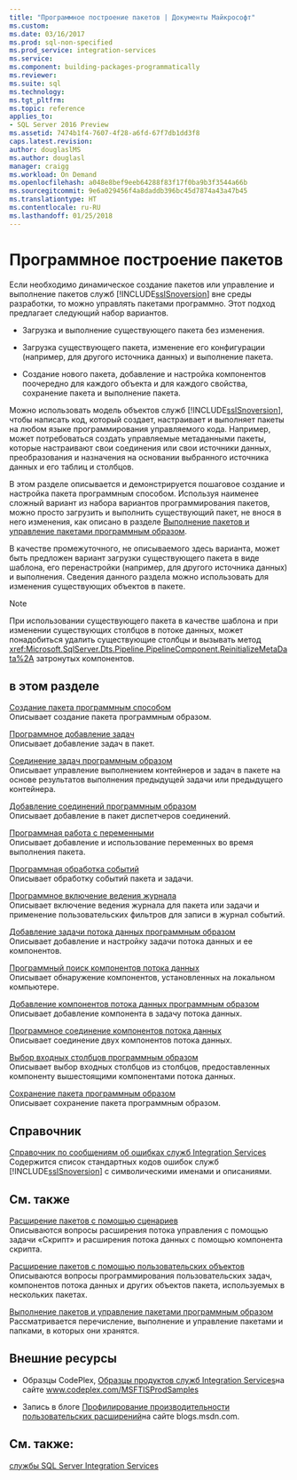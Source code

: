 ```yaml
---
title: "Программное построение пакетов | Документы Майкрософт"
ms.custom: 
ms.date: 03/16/2017
ms.prod: sql-non-specified
ms.prod_service: integration-services
ms.service: 
ms.component: building-packages-programmatically
ms.reviewer: 
ms.suite: sql
ms.technology: 
ms.tgt_pltfrm: 
ms.topic: reference
applies_to:
- SQL Server 2016 Preview
ms.assetid: 7474b1f4-7607-4f28-a6fd-67f7db1dd3f8
caps.latest.revision: 
author: douglaslMS
ms.author: douglasl
manager: craigg
ms.workload: On Demand
ms.openlocfilehash: a048e8bef9eeb64288f83f17f0ba9b3f3544a66b
ms.sourcegitcommit: 9e6a029456f4a8daddb396bc45d7874a43a47b45
ms.translationtype: HT
ms.contentlocale: ru-RU
ms.lasthandoff: 01/25/2018
---
```

# <a name="building-packages-programmatically"></a>Программное построение пакетов
  Если необходимо динамическое создание пакетов или управление и выполнение пакетов служб [!INCLUDE[ssISnoversion](../../includes/ssisnoversion-md.md)] вне среды разработки, то можно управлять пакетами программно. Этот подход предлагает следующий набор вариантов.  
  
-   Загрузка и выполнение существующего пакета без изменения.  
  
-   Загрузка существующего пакета, изменение его конфигурации (например, для другого источника данных) и выполнение пакета.  
  
-   Создание нового пакета, добавление и настройка компонентов поочередно для каждого объекта и для каждого свойства, сохранение пакета и выполнение пакета.  
  
 Можно использовать модель объектов служб [!INCLUDE[ssISnoversion](../../includes/ssisnoversion-md.md)], чтобы написать код, который создает, настраивает и выполняет пакеты на любом языке программирования управляемого кода. Например, может потребоваться создать управляемые метаданными пакеты, которые настраивают свои соединения или свои источники данных, преобразования и назначения на основании выбранного источника данных и его таблиц и столбцов.  
  
 В этом разделе описывается и демонстрируется пошаговое создание и настройка пакета программным способом. Используя наименее сложный вариант из набора вариантов программирования пакетов, можно просто загрузить и выполнить существующий пакет, не внося в него изменения, как описано в разделе [Выполнение пакетов и управление пакетами программным образом](../../integration-services/run-manage-packages-programmatically/running-and-managing-packages-programmatically.md).  
  
 В качестве промежуточного, не описываемого здесь варианта, может быть предложен вариант загрузки существующего пакета в виде шаблона, его перенастройки (например, для другого источника данных) и выполнения. Сведения данного раздела можно использовать для изменения существующих объектов в пакете.  
  
> [!NOTE]  
>  При использовании существующего пакета в качестве шаблона и при изменении существующих столбцов в потоке данных, может понадобиться удалить существующие столбцы и вызывать метод <xref:Microsoft.SqlServer.Dts.Pipeline.PipelineComponent.ReinitializeMetaData%2A> затронутых компонентов.  
  
## <a name="in-this-section"></a>в этом разделе  
 [Создание пакета программным способом](../../integration-services/building-packages-programmatically/creating-a-package-programmatically.md)  
 Описывает создание пакета программным образом.  
  
 [Программное добавление задач](../../integration-services/building-packages-programmatically/adding-tasks-programmatically.md)  
 Описывает добавление задач в пакет.  
  
 [Соединение задач программным образом](../../integration-services/building-packages-programmatically/connecting-tasks-programmatically.md)  
 Описывает управление выполнением контейнеров и задач в пакете на основе результатов выполнения предыдущей задачи или предыдущего контейнера.  
  
 [Добавление соединений программным образом](../../integration-services/building-packages-programmatically/adding-connections-programmatically.md)  
 Описывает добавление в пакет диспетчеров соединений.  
  
 [Программная работа с переменными](../../integration-services/building-packages-programmatically/working-with-variables-programmatically.md)  
 Описывает добавление и использование переменных во время выполнения пакета.  
  
 [Программная обработка событий](../../integration-services/building-packages-programmatically/handling-events-programmatically.md)  
 Описывает обработку событий пакета и задачи.  
  
 [Программное включение ведения журнала](../../integration-services/building-packages-programmatically/enabling-logging-programmatically.md)  
 Описывает включение ведения журнала для пакета или задачи и применение пользовательских фильтров для записи в журнал событий.  
  
 [Добавление задачи потока данных программным образом](../../integration-services/building-packages-programmatically/adding-the-data-flow-task-programmatically.md)  
 Описывает добавление и настройку задачи потока данных и ее компонентов.  
  
 [Программный поиск компонентов потока данных](../../integration-services/building-packages-programmatically/discovering-data-flow-components-programmatically.md)  
 Описывает обнаружение компонентов, установленных на локальном компьютере.  
  
 [Добавление компонентов потока данных программным образом](../../integration-services/building-packages-programmatically/adding-data-flow-components-programmatically.md)  
 Описывает добавление компонента в задачу потока данных.  
  
 [Программное соединение компонентов потока данных](../../integration-services/building-packages-programmatically/connecting-data-flow-components-programmatically.md)  
 Описывает соединение двух компонентов потока данных.  
  
 [Выбор входных столбцов программным образом](../../integration-services/building-packages-programmatically/selecting-input-columns-programmatically.md)  
 Описывает выбор входных столбцов из столбцов, предоставленных компоненту вышестоящими компонентами потока данных.  
  
 [Сохранение пакета программным образом](../../integration-services/building-packages-programmatically/saving-a-package-programmatically.md)  
 Описывает сохранение пакета программным образом.  
  
## <a name="reference"></a>Справочник  
 [Справочник по сообщениям об ошибках служб Integration Services](../../integration-services/integration-services-error-and-message-reference.md)  
 Содержится список стандартных кодов ошибок служб [!INCLUDE[ssISnoversion](../../includes/ssisnoversion-md.md)] с символическими именами и описаниями.  
  
## <a name="related-sections"></a>См. также  
 [Расширение пакетов с помощью сценариев](../../integration-services/extending-packages-scripting/extending-packages-with-scripting.md)  
 Описываются вопросы расширения потока управления с помощью задачи «Скрипт» и расширения потока данных с помощью компонента скрипта.  
  
 [Расширение пакетов с помощью пользовательских объектов](../../integration-services/extending-packages-custom-objects/extending-packages-with-custom-objects.md)  
 Описываются вопросы программирования пользовательских задач, компонентов потока данных и других объектов пакета, используемых в нескольких пакетах.  
  
 [Выполнение пакетов и управление пакетами программным образом](../../integration-services/run-manage-packages-programmatically/running-and-managing-packages-programmatically.md)  
 Рассматривается перечисление, выполнение и управление пакетами и папками, в которых они хранятся.  
  
## <a name="external-resources"></a>Внешние ресурсы  
  
-   Образцы CodePlex, [Образцы продуктов служб Integration Services](http://go.microsoft.com/fwlink/?LinkID=131204)на сайте www.codeplex.com/MSFTISProdSamples  
  
-   Запись в блоге [Профилирование производительности пользовательских расширений](http://go.microsoft.com/fwlink/?LinkId=238831)на сайте blogs.msdn.com.  

## <a name="see-also"></a>См. также:  
 [службы SQL Server Integration Services](../../integration-services/sql-server-integration-services.md)  
  
  
